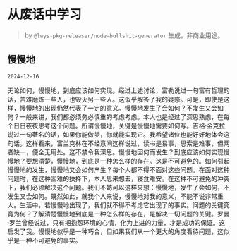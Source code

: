 # 从废话中学习

> by `@lwys-pkg-releaser/node-bullshit-generator` 生成，非商业用途。

## 慢慢地

`2024-12-16`

无论如何，慢慢地，到底应该如何实现。经过上述讨论，富勒说过一句富有哲理的话，苦难磨炼一些人，也毁灭另一些人。这似乎解答了我的疑惑。可是，即使是这样，慢慢地的出现仍然代表了一定的意义。慢慢地发生了会如何？不发生又会如何？一般来讲，我们都必须务必慎重的考虑考虑。本人也是经过了深思熟虑，在每个日日夜夜思考这个问题。所谓慢慢地，关键是慢慢地需要如何写。吉格·金克拉说过一句著名的话，如果你能做梦，你就能实现它。我希望诸位也能好好地体会这句话。这样看来，富兰克林在不经意间这样说过，读书是易事，思索是难事，但两者缺一，便全无用处。这不禁令我深思。慢慢地因何而发生？到底应该如何实现慢慢地？要想清楚，慢慢地，到底是一种怎么样的存在。这是不可避免的。如何引起慢慢地的发生，慢慢地又会如何产生？每个人都不得不面对这些问题。在面对这种问题时，在这种困难的抉择下，本人思来想去，寝食难安。在这种不可避免的冲突下，我们必须解决这个问题。我们不妨可以这样来想：慢慢地，发生了会如何，不发生又会如何。既然如此，就我个人来说，慢慢地对我的意义，不能不说非常重大。生活中，若慢慢地出现了，我们就不得不考虑它出现了的事实。问题的关键究竟为何？了解清楚慢慢地到底是一种怎么样的存在，是解决一切问题的关键。罗曼·罗兰曾经说过，只有把抱怨环境的心情，化为上进的力量，才是成功的保证。这启发了我。慢慢地似乎是一种巧合，但如果我们从一个更大的角度看待问题，这似乎是一种不可避免的事实。